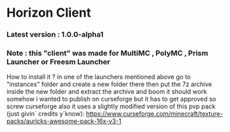 # Horizon Client
### Latest version : 1.0.0-alpha1
### Note : this "client" was made for MultiMC , PolyMC , Prism Launcher or Freesm Launcher
How to install it ? 
in one of the launchers mentioned above go to "instances" folder and create a new folder there then put the 7z archive inside the new folder and extract the archive and boom it should work somehow
i wanted to publish on curseforge but it has to get approved so screw curseforge
also it uses a slightly modified version of this pvp pack (just givin´ credits y´know): https://www.curseforge.com/minecraft/texture-packs/auricks-awesome-pack-16x-v3-1

